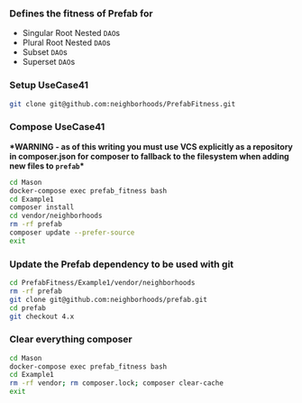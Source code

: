 ### Defines the fitness of Prefab for
* Singular Root Nested `DAO`s
* Plural Root Nested `DAO`s
* Subset `DAO`s
* Superset `DAO`s

### Setup UseCase41

```bash
git clone git@github.com:neighborhoods/PrefabFitness.git
```

### Compose UseCase41
**\*WARNING - as of this writing you must use VCS explicitly as a repository in composer.json for composer to fallback to the filesystem when adding new files to `prefab`\***
```bash
cd Mason
docker-compose exec prefab_fitness bash
cd Example1
composer install
cd vendor/neighborhoods
rm -rf prefab
composer update --prefer-source
exit
```

### Update the Prefab dependency to be used with git

```bash
cd PrefabFitness/Example1/vendor/neighborhoods
rm -rf prefab
git clone git@github.com:neighborhoods/prefab.git
cd prefab
git checkout 4.x
```

### Clear everything composer

```bash
cd Mason
docker-compose exec prefab_fitness bash
cd Example1
rm -rf vendor; rm composer.lock; composer clear-cache
exit
```
